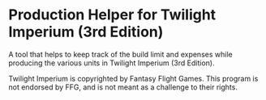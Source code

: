 # Production Helper for Twilight Imperium (3rd Edition)

A tool that helps to keep track of the build limit and expenses while producing the various units in Twilight Imperium (3rd Edition).

Twilight Imperium is copyrighted by Fantasy Flight Games. This program is not endorsed by FFG, and is not meant as a challenge to their rights.

